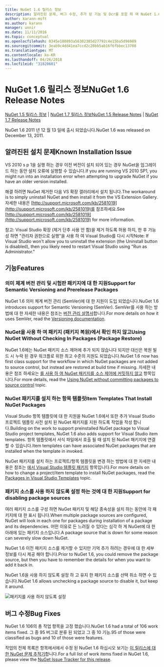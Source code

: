 ```yaml
---
title: NuGet 1.6 릴리스 정보
description: 알려진된 문제, 버그 수정, 추가 된 기능 및 Dcr를 포함 하 여 NuGet 1.6에 대 한 릴리스 정보입니다.
author: karann-msft
ms.author: karann
manager: unnir
ms.date: 11/11/2016
ms.topic: conceptual
ms.openlocfilehash: 0345e180893a56302385d27792c4e15ba5d96989
ms.sourcegitcommit: 3eab9c4dd41ea7ccd2c28bb5ab16f6fbbec13708
ms.translationtype: MT
ms.contentlocale: ko-KR
ms.lasthandoff: 04/26/2018
ms.locfileid: "31820601"
---
```

 # <a name="nuget-16-release-notes"></a><span data-ttu-id="97d42-103">NuGet 1.6 릴리스 정보</span><span class="sxs-lookup"><span data-stu-id="97d42-103">NuGet 1.6 Release Notes</span></span>

<span data-ttu-id="97d42-104">[NuGet 1.5 릴리스 정보](../release-notes/nuget-1.5.md) | [NuGet 1.7 릴리스 정보](../release-notes/nuget-1.7.md)</span><span class="sxs-lookup"><span data-stu-id="97d42-104">[NuGet 1.5 Release Notes](../release-notes/nuget-1.5.md) | [NuGet 1.7 Release Notes](../release-notes/nuget-1.7.md)</span></span>

<span data-ttu-id="97d42-105">NuGet 1.6 2011 년 12 월 13 일에 출시 되었습니다.</span><span class="sxs-lookup"><span data-stu-id="97d42-105">NuGet 1.6 was released on December 13, 2011.</span></span>

## <a name="known-installation-issue"></a><span data-ttu-id="97d42-106">알려진된 설치 문제</span><span class="sxs-lookup"><span data-stu-id="97d42-106">Known Installation Issue</span></span>
<span data-ttu-id="97d42-107">VS 2010 s p 1을 실행 하는 경우 이전 버전이 설치 되어 있는 경우 NuGet을 업그레이드 하는 동안 설치 오류에 실행할 수 있습니다.</span><span class="sxs-lookup"><span data-stu-id="97d42-107">If you are running VS 2010 SP1, you might run into an installation error when attempting to upgrade NuGet if you have an older version installed.</span></span>

<span data-ttu-id="97d42-108">해결 하려면 NuGet 제거한 다음 VS 확장 갤러리에서 설치 됩니다.</span><span class="sxs-lookup"><span data-stu-id="97d42-108">The workaround is to simply uninstall NuGet and then install it from the VS Extension Gallery.</span></span>  <span data-ttu-id="97d42-109">자세한 내용은 [http://support.microsoft.com/kb/2581019](http://support.microsoft.com/kb/2581019)를 참조하세요.</span><span class="sxs-lookup"><span data-stu-id="97d42-109">See [http://support.microsoft.com/kb/2581019](http://support.microsoft.com/kb/2581019) for more information.</span></span>

<span data-ttu-id="97d42-110">참고: Visual Studio 확장 (제거 단추 사용 안 함)을 제거 하도록 허용 하지, 한 후 가능성 하면 "관리자 권한으로 실행"을 사용 하 여 Visual Studio를 다시 시작</span><span class="sxs-lookup"><span data-stu-id="97d42-110">Note: If Visual Studio won't allow you to uninstall the extension (the Uninstall button is disabled), then you likely need to restart Visual Studio using "Run as Administrator."</span></span>

## <a name="features"></a><span data-ttu-id="97d42-111">기능</span><span class="sxs-lookup"><span data-stu-id="97d42-111">Features</span></span>

### <a name="support-for-semantic-versioning-and-prerelease-packages"></a><span data-ttu-id="97d42-112">의미 체계 버전 관리 및 시험판 패키지에 대 한 지원</span><span class="sxs-lookup"><span data-stu-id="97d42-112">Support for Semantic Versioning and Prerelease Packages</span></span>
<span data-ttu-id="97d42-113">NuGet 1.6 의미 체계 버전 관리 (SemVer)에 대 한 지원이 도입 되었습니다.</span><span class="sxs-lookup"><span data-stu-id="97d42-113">NuGet 1.6 introduces support for Semantic Versioning (SemVer).</span></span> <span data-ttu-id="97d42-114">SemVer를 사용 하는 방법에 대 한 자세한 내용은 참조는 [버전 관리 설명서](../create-packages/prerelease-packages.md)합니다.</span><span class="sxs-lookup"><span data-stu-id="97d42-114">For more details on how it uses SemVer, read the [Versioning documentation](../create-packages/prerelease-packages.md).</span></span>

### <a name="using-nuget-without-checking-in-packages-package-restore"></a><span data-ttu-id="97d42-115">NuGet을 사용 하 여 패키지 (패키지 복원)에서 확인 하지 않고</span><span class="sxs-lookup"><span data-stu-id="97d42-115">Using NuGet Without Checking In Packages (Package Restore)</span></span>
<span data-ttu-id="97d42-116">NuGet 1.6에는 NuGet 패키지 소스 제어에 추가 되지 않습니다 되지만 대신은 복원 빌드 시 누락 된 경우 워크플로 위한 최고 수준의 지원도 되었습니다.</span><span class="sxs-lookup"><span data-stu-id="97d42-116">NuGet 1.6 now has first class support for the workflow in which NuGet packages are not added to source control, but instead are restored at build time if missing.</span></span> <span data-ttu-id="97d42-117">자세한 내용은 참조 하세요는 [를 사용 하 여 NuGet 패키지를 소스 제어에 커밋하지 않고](../consume-packages/packages-and-source-control.md) 항목입니다.</span><span class="sxs-lookup"><span data-stu-id="97d42-117">For more details, read the [Using NuGet without committing packages to source control](../consume-packages/packages-and-source-control.md) topic.</span></span>

### <a name="item-templates-that-install-nuget-packages"></a><span data-ttu-id="97d42-118">NuGet 패키지를 설치 하는 항목 템플릿</span><span class="sxs-lookup"><span data-stu-id="97d42-118">Item Templates That Install NuGet Packages</span></span>
<span data-ttu-id="97d42-119">Visual Studio 항목 템플릿에 대 한 지원을 NuGet 1.6에서 또한 추가 Visual Studio 프로젝트 템플릿 사전 설치 된 NuGet 패키지를 지원 하도록 작업을 작성 합니다.</span><span class="sxs-lookup"><span data-stu-id="97d42-119">Building on the work to support preinstalled NuGet package to Visual Studio project templates, NuGet 1.6 also adds support for Visual Studio item templates.</span></span> <span data-ttu-id="97d42-120">항목 템플릿에서 서식 파일에서 호출 될 때 설치 된 NuGet 패키지에 연결할 수 있습니다.</span><span class="sxs-lookup"><span data-stu-id="97d42-120">Item templates can have associated NuGet packages that are installed when the template in invoked.</span></span>

<span data-ttu-id="97d42-121">NuGet 패키지를 설치 하는 프로젝트/항목 템플릿을 변경 하는 방법에 대 한 자세한 내용은 참조는 [에서 Visual Studio 템플릿 패키지](../visual-studio-extensibility/visual-studio-templates.md) 항목입니다.</span><span class="sxs-lookup"><span data-stu-id="97d42-121">For more details on how to change a project/item template to install NuGet packages, read the [Packages in Visual Studio Templates](../visual-studio-extensibility/visual-studio-templates.md) topic.</span></span>

### <a name="support-for-disabling-package-sources"></a><span data-ttu-id="97d42-122">패키지 소스를 사용 하지 않도록 설정 하는 것에 대 한 지원</span><span class="sxs-lookup"><span data-stu-id="97d42-122">Support for disabling package sources</span></span>
<span data-ttu-id="97d42-123">여러 패키지 소스를 구성 하면 NuGet 패키지 및 해당 종속성을 설치 하는 동안에 각 패키지에 대 한 표시 됩니다.</span><span class="sxs-lookup"><span data-stu-id="97d42-123">When multiple package sources are configured, NuGet will look in each one for packages during installation of a package and its dependencies.</span></span> <span data-ttu-id="97d42-124">어떤 이유로 든 느려질 수 있다는 심각 하 게 NuGet에 대 한 아래에 있는 패키지 소스입니다.</span><span class="sxs-lookup"><span data-stu-id="97d42-124">A package source that is down for some reason can severely slow down NuGet.</span></span>

<span data-ttu-id="97d42-125">NuGet 1.6 이전 패키지 소스를 제거할 수 있지만 기억 추가 하려는 경우에 대 한 세부 정보를 다시 제공 해야 합니다.</span><span class="sxs-lookup"><span data-stu-id="97d42-125">Prior to NuGet 1.6, you could remove the package source, but then you have to remember the details for when you want to add it back in.</span></span>

<span data-ttu-id="97d42-126">NuGet 1.6을 사용 하지 않도록 설정 하 고 유지 한 패키지 소스를 선택 취소 하면 수 있습니다.</span><span class="sxs-lookup"><span data-stu-id="97d42-126">NuGet 1.6 allows unchecking a package source to disable it, but keep it around.</span></span>

![패키지를 사용 하지 않도록 설정](./media/package-source-with-disabled-source.png)

## <a name="bug-fixes"></a><span data-ttu-id="97d42-128">버그 수정</span><span class="sxs-lookup"><span data-stu-id="97d42-128">Bug Fixes</span></span>
<span data-ttu-id="97d42-129">NuGet 1.6 106의 총 작업 항목을 고정 했습니다.</span><span class="sxs-lookup"><span data-stu-id="97d42-129">NuGet 1.6 had a total of 106 work items fixed.</span></span> <span data-ttu-id="97d42-130">그 중 95 버그로 분류 된 되었고 그 중 10 기능.</span><span class="sxs-lookup"><span data-stu-id="97d42-130">95 of those were classified as bugs and 10 of those were features.</span></span>

<span data-ttu-id="97d42-131">작업의 전체 목록은 항목에서에서 수정 된 NuGet 1.6 하십시오 보기는 [이 릴리스에 대 한 NuGet 문제 추적기](http://nuget.codeplex.com/workitem/list/advanced?keyword=&status=Closed&type=All&priority=All&release=NuGet%201.6&assignedTo=All&component=All&sortField=Votes&sortDirection=Descending&page=0)합니다.</span><span class="sxs-lookup"><span data-stu-id="97d42-131">For a full list of work items fixed in NuGet 1.6, please view the [NuGet Issue Tracker for this release](http://nuget.codeplex.com/workitem/list/advanced?keyword=&status=Closed&type=All&priority=All&release=NuGet%201.6&assignedTo=All&component=All&sortField=Votes&sortDirection=Descending&page=0).</span></span>

